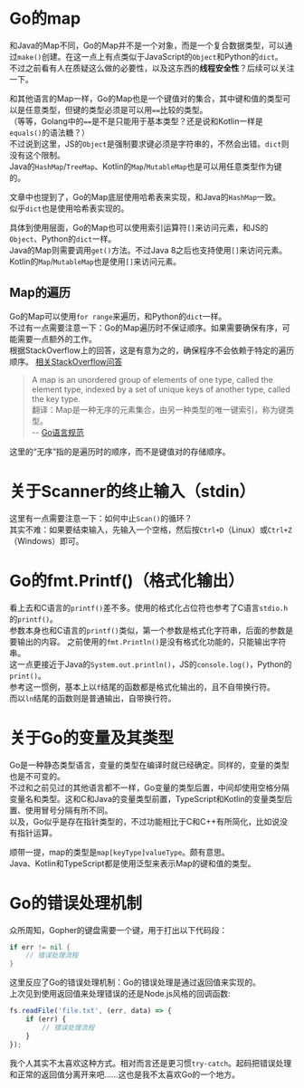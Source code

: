 # Go的map
和Java的Map<T>不同，Go的Map并不是一个对象，而是一个复合数据类型，可以通过`make()`创建。在这一点上有点类似于JavaScript的`Object`和Python的`dict`。  
不过之前看有人在质疑这么做的必要性，以及这东西的**线程安全性**？后续可以关注一下。  

和其他语言的Map一样，Go的Map也是一个键值对的集合，其中键和值的类型可以是任意类型，但键的类型必须是可以用`==`比较的类型。  
（等等，Golang中的`==`是不是只能用于基本类型？还是说和Kotlin一样是`equals()`的语法糖？）  
不过说到这里，JS的`Object`是强制要求键必须是字符串的，不然会出错。`dict`则没有这个限制。  
Java的`HashMap`/`TreeMap`、Kotlin的`Map`/`MutableMap`也是可以用任意类型作为键的。  

文章中也提到了，Go的Map底层使用哈希表来实现，和Java的`HashMap`一致。  
似乎`dict`也是使用哈希表实现的。

具体到使用层面，Go的Map也可以使用索引运算符`[]`来访问元素，和JS的`Object`、Python的`dict`一样。  
Java的Map则需要调用`get()`方法。不过Java 8之后也支持使用`[]`来访问元素。  
Kotlin的`Map`/`MutableMap`也是使用`[]`来访问元素。

## Map的遍历
Go的Map可以使用`for range`来遍历，和Python的`dict`一样。  
不过有一点需要注意一下：Go的Map遍历时不保证顺序。如果需要确保有序，可能需要一点额外的工作。  
根据StackOverflow上的回答，这是有意为之的，确保程序不会依赖于特定的遍历顺序。
[相关StackOverflow问答](https://stackoverflow.com/questions/11853396/google-go-lang-assignment-order)
> A map is an unordered group of elements of one type, called the element type, indexed by a set of unique keys of another type, called the key type.  
> 翻译：Map是一种无序的元素集合，由另一种类型的唯一键索引，称为键类型。  
> -- [Go语言规范](https://golang.org/ref/spec#Map_types)  

这里的“无序”指的是遍历时的顺序，而不是键值对的存储顺序。

# 关于Scanner的终止输入（stdin）
这里有一点需要注意一下：如何中止`Scan()`的循环？  
其实不难：如果要结束输入，先输入一个空格，然后按`Ctrl+D`（Linux）或`Ctrl+Z`（Windows）即可。

# Go的fmt.Printf()（格式化输出）
看上去和C语言的`printf()`差不多。使用的格式化占位符也参考了C语言`stdio.h`的`printf()`。  
参数本身也和C语言的`printf()`类似，第一个参数是格式化字符串，后面的参数是要输出的内容。
之前使用的`fmt.Println()`是没有格式化功能的，只能输出字符串。  
这一点更接近于Java的`System.out.println()`，JS的`console.log()`，Python的`print()`。  
参考这一惯例，基本上以`f`结尾的函数都是格式化输出的，且不自带换行符。  
而以`ln`结尾的函数则是普通输出，自带换行符。  

# 关于Go的变量及其类型
Go是一种静态类型语言，变量的类型在编译时就已经确定。同样的，变量的类型也是不可变的。  
不过和之前见过的其他语言都不一样，Go变量的类型后置，中间却使用空格分隔变量名和类型。这和C和Java的变量类型前置，TypeScript和Kotlin的变量类型后置、使用冒号分隔有所不同。  
以及，Go似乎是存在指针类型的，不过功能相比于C和C++有所简化，比如说没有指针运算。  

顺带一提，map的类型是`map[keyType]valueType`。颇有意思。  
Java、Kotlin和TypeScript都是使用泛型来表示Map的键和值的类型。

# Go的错误处理机制
众所周知，Gopher的键盘需要一个键，用于打出以下代码段：
```go
if err != nil {
    // 错误处理流程
}
```
这里反应了Go的错误处理机制：Go的错误处理是通过返回值来实现的。  
上次见到使用返回值来处理错误的还是Node.js风格的回调函数:
```javascript
fs.readFile('file.txt', (err, data) => {
    if (err) {
        // 错误处理流程
    }
});
```
我个人其实不太喜欢这种方式。相对而言还是更习惯`try-catch`。起码把错误处理和正常的返回值分离开来吧……这也是我不太喜欢Go的一个地方。